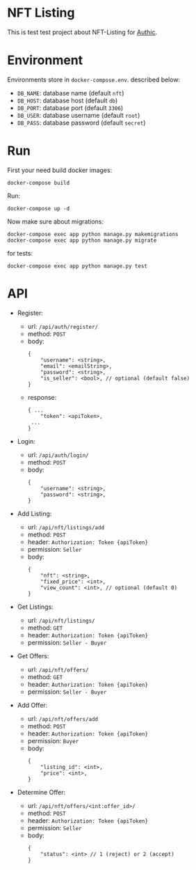 # NFT Listing
This is test test project about NFT-Listing for [Authic](https://authic.io/).

# Environment
Environments store in `docker-compose.env`. described below:
- `DB_NAME`: database name (default `nft`)
- `DB_HOST`: database host (default `db`)
- `DB_PORT`: database port (default `3306`)
- `DB_USER`: database username (default `root`)
- `DB_PASS`: database password (default `secret`)

# Run

First your need build docker images:

    docker-compose build

Run:

    docker-compose up -d

Now make sure about migrations:

    docker-compose exec app python manage.py makemigrations
    docker-compose exec app python manage.py migrate

for tests:

    docker-compose exec app python manage.py test
  

# API

- Register:
  - url: `/api/auth/register/`
  - method: `POST`
  - body:
      ```jsonc
      {
          "username": <string>,
          "email": <emailString>,
          "password": <string>,
          "is_seller": <bool>, // optional (default false)
      }
      ```
  - response:
      ```jsonc
      { ...
          "token": <apiToken>,
       ...
      }
      ```
- Login:
  - url: `/api/auth/login/`
  - method: `POST`
  - body:
      ```jsonc
      {
          "username": <string>,
          "password": <string>,
      }
      ```

- Add Listing:
  - url: `/api/nft/listings/add`
  - method: `POST`
  - header: `Authorization: Token {apiToken}`
  - permission: `Seller`
  - body:
    ```jsonc
    {
        "nft": <string>,
        "fixed_price": <int>,
        "view_count": <int>, // optional (default 0)
    }
    ```
- Get Listings:
  - url: `/api/nft/listings/`
  - method: `GET`
  - header: `Authorization: Token {apiToken}`
  - permission: `Seller - Buyer`
- Get Offers:
  - url: `/api/nft/offers/`
  - method: `GET`
  - header: `Authorization: Token {apiToken}`
  - permission: `Seller - Buyer`
- Add Offer:
  - url: `/api/nft/offers/add`
  - method: `POST`
  - header: `Authorization: Token {apiToken}`
  - permission: `Buyer`
  - body:
    ```jsonc
    {
        "listing_id": <int>,
        "price": <int>,
    }
    ```
- Determine Offer:
  - url: `/api/nft/offers/<int:offer_id>/`
  - method: `POST`
  - header: `Authorization: Token {apiToken}`
  - permission: `Seller`
  - body:
    ```jsonc
    {
        "status": <int> // 1 (reject) or 2 (accept)
    }
    ```